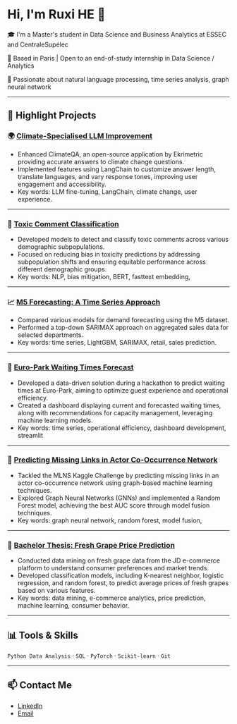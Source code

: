 # Hi, I'm Ruxi HE 👋

🎓 I'm a Master's student in Data Science and Business Analytics at ESSEC and CentraleSupélec

📍 Based in Paris | Open to an end-of-study internship in Data Science / Analytics 

🧠 Passionate about natural language processing, time series analysis, graph neural network

---

## 🚀 Highlight Projects

### 🌍 [Climate-Specialised LLM Improvement](https://github.com/RuxiHE/Climate-specialised-LLM-improvement)  
- Enhanced ClimateQA, an open-source application by Ekrimetric providing accurate answers to climate change questions.  
- Implemented features using LangChain to customize answer length, translate languages, and vary response tones, improving user engagement and accessibility.  
- Key words: LLM fine-tuning, LangChain, climate change, user experience.

---

### 💬 [Toxic Comment Classification](https://github.com/RuxiHE/Toxic_Comment_Classification)  
- Developed models to detect and classify toxic comments across various demographic subpopulations.  
- Focused on reducing bias in toxicity predictions by addressing subpopulation shifts and ensuring equitable performance across different demographic groups.  
- Key words: NLP, bias mitigation, BERT, fasttext embedding,

---

### 📈 [M5 Forecasting: A Time Series Approach](https://github.com/RuxiHE/m5-forecasting-SARIMAX)  
- Compared various models for demand forecasting using the M5 dataset.  
- Performed a top-down SARIMAX approach on aggregated sales data for selected departments.  
- Key words: time series, LightGBM, SARIMAX, retail, sales prediction.

---

### 🎢 [Euro-Park Waiting Times Forecast](https://github.com/RuxiHE/Hackathon-DSBA25-Group4)  
- Developed a data-driven solution during a hackathon to predict waiting times at Euro-Park, aiming to optimize guest experience and operational efficiency.  
- Created a dashboard displaying current and forecasted waiting times, along with recommendations for capacity management, leveraging machine learning models.  
- Key words: time series, operational efficiency, dashboard development, streamlit

---

### 🔗 [Predicting Missing Links in Actor Co-Occurrence Network](https://github.com/RuxiHE/CS-MLNS-DSBA25)  
- Tackled the MLNS Kaggle Challenge by predicting missing links in an actor co-occurrence network using graph-based machine learning techniques.  
- Explored Graph Neural Networks (GNNs) and implemented a Random Forest model, achieving the best AUC score through model fusion techniques.  
- Key words: graph neural network, random forest, model fusion,

---

### 🍇 [Bachelor Thesis: Fresh Grape Price Prediction](https://github.com/RuxiHE/bachelor-thesis)  
- Conducted data mining on fresh grape data from the JD e-commerce platform to understand consumer preferences and market trends.  
- Developed classification models, including K-nearest neighbor, logistic regression, and random forest, to predict average prices of fresh grapes based on various features.  
- Key words: data mining, e-commerce analytics, price prediction, machine learning, consumer behavior.

---

## 📊 Tools & Skills

`Python Data Analysis` · `SQL` · `PyTorch` · `Scikit-learn` · `Git`

---

## 📫 Contact Me

- [LinkedIn](https://linkedin.com/in/ruxi-he)
- [Email](ruxi.he@essec.edu)
